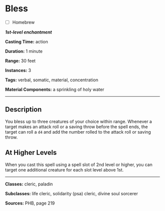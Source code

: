 # Bless

- [ ] Homebrew

***1st-level enchantment***

**Casting Time:** action

**Duration:** 1 minute

**Range:** 30 feet

**Instances:** 3

**Tags:** verbal, somatic, material, concentration

**Material Components:** a sprinkling of holy water

---

## Description
You bless up to three creatures of your choice within range.
Whenever a target makes an attack roll or a saving throw before the spell ends, the target can roll a `d4` and add the number rolled to the attack roll or saving throw.

## At Higher Levels
When you cast this spell using a spell slot of 2nd level or higher, you can target one additional creature for each slot level above 1st.

---

**Classes:** cleric, paladin

**Subclasses:** life cleric, solidarity (psa) cleric, divine soul sorcerer

**Sources:** PHB, page 219
